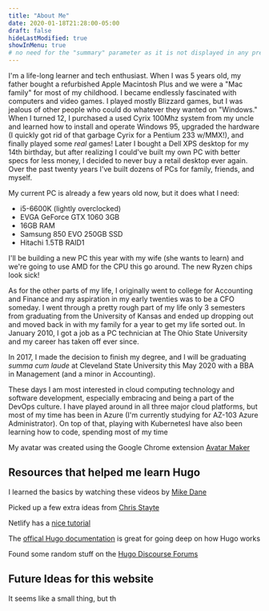 ```yaml
---
title: "About Me"
date: 2020-01-18T21:28:00-05:00
draft: false
hideLastModified: true
showInMenu: true
# no need for the "summary" parameter as it is not displayed in any previews
---
```


I'm a life-long learner and tech enthusiast. When I was 5 years old, my father bought a refurbished Apple Macintosh Plus and we were a "Mac family" for most of my childhood. I became endlessly fascinated with computers and video games. I played mostly Blizzard games, but I was jealous of other people who could do whatever they wanted on "Windows." When I turned 12, I purchased a used Cyrix 100Mhz system from my uncle and learned how to install and operate Windows 95, upgraded the hardware (I quickly got rid of that garbage Cyrix for a Pentium 233 w/MMX!), and finally played some _real_ games! Later I bought a Dell XPS desktop for my 14th birthday, but after realizing I could've built my own PC with better specs for less money, I decided to never buy a retail desktop ever again. Over the past twenty years I've built dozens of PCs for family, friends, and myself.

My current PC is already a few years old now, but it does what I need:
  * i5-6600K (lightly overclocked)
  * EVGA GeForce GTX 1060 3GB
  * 16GB RAM
  * Samsung 850 EVO 250GB SSD
  * Hitachi 1.5TB RAID1

I'll be building a new PC this year with my wife (she wants to learn) and we're going to use AMD for the CPU this go around. The new Ryzen chips look sick!

As for the other parts of my life, I originally went to college for Accounting and Finance and my aspiration in my early twenties was to be a CFO someday. I went through a pretty rough part of my life only 3 semesters from graduating from the University of Kansas and ended up dropping out and moved back in with my family for a year to get my life sorted out. In January 2010, I got a job as a PC technician at The Ohio State University and my career has taken off ever since.

In 2017, I made the decision to finish my degree, and I will be graduating _summa cum laude_ at Cleveland State University this May 2020 with a BBA in Management (and a minor in Accounting).

These days I am most interested in cloud computing technology and software development, especially embracing and being a part of the DevOps culture. I have played around in all three major cloud platforms, but most of my time has been in Azure (I'm currently studying for AZ-103 Azure Administrator). On top of that, playing with KubernetesI have also been learning how to code, spending most of my time

My avatar was created using the Google Chrome extension [Avatar Maker](https://chrome.google.com/webstore/detail/avatar-maker/ofknlbikfofijlcjkfcihomkedmchfbn?hl=en-US)

## Resources that helped me learn Hugo

I learned the basics by watching these videos by [Mike Dane](https://www.youtube.com/playlist?list=PLLAZ4kZ9dFpOnyRlyS-liKL5ReHDcj4G3)

Picked up a few extra ideas from [Chris Stayte](https://www.youtube.com/watch?v=c7vpcqA6SEQ)

Netlify has a [nice tutorial](https://learn.netlify.com/en/basics/)

The [offical Hugo documentation](https://gohugo.io/documentation/) is great for going deep on how Hugo works

Found some random stuff on the [Hugo Discourse Forums](https://discourse.gohugo.io/)

## Future Ideas for this website

It seems like a small thing, but th

